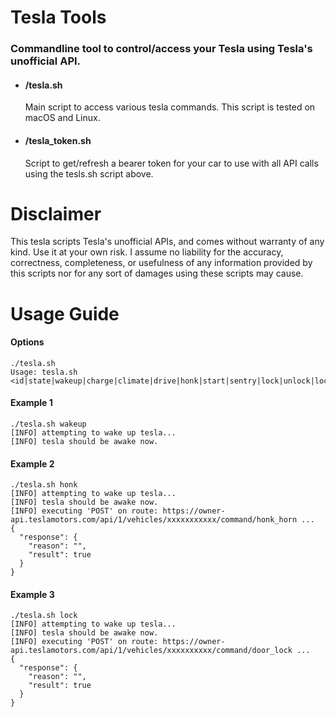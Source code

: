 # Tesla Tools

### Commandline tool to control/access your Tesla using Tesla's unofficial API.

- #### /tesla.sh  
  Main script to access various tesla commands. This script is tested on macOS and Linux.

- #### /tesla_token.sh
  Script to get/refresh a bearer token for your car to use with all API calls using the tesls.sh script above.

# Disclaimer
This tesla scripts Tesla's unofficial APIs, and comes without warranty of any kind. Use it at your own risk. I assume no liability for the accuracy, correctness, completeness, or usefulness of any information provided by this scripts nor for any sort of damages using these scripts may cause.

# Usage Guide

#### Options

``` 
./tesla.sh 
Usage: tesla.sh <id|state|wakeup|charge|climate|drive|honk|start|sentry|lock|unlock|location|update|log|light}>

```

#### Example 1
``` 
./tesla.sh wakeup
[INFO] attempting to wake up tesla...
[INFO] tesla should be awake now.

```

#### Example 2
``` 
./tesla.sh honk
[INFO] attempting to wake up tesla...
[INFO] tesla should be awake now.
[INFO] executing 'POST' on route: https://owner-api.teslamotors.com/api/1/vehicles/xxxxxxxxxxx/command/honk_horn ...
{
  "response": {
    "reason": "",
    "result": true
  }
}

```

#### Example 3
```
./tesla.sh lock
[INFO] attempting to wake up tesla...
[INFO] tesla should be awake now.
[INFO] executing 'POST' on route: https://owner-api.teslamotors.com/api/1/vehicles/xxxxxxxxxx/command/door_lock ...
{
  "response": {
    "reason": "",
    "result": true
  }
}

```
